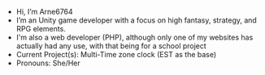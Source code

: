 -  Hi, I’m Arne6764
-  I’m an Unity game developer with a focus on high fantasy, strategy, and RPG elements.
-  I'm also a web developer (PHP), although only one of my websites has actually had any use, with that being for a school project
-  Current Project(s): Multi-Time zone clock (EST as the base)
-  Pronouns: She/Her

